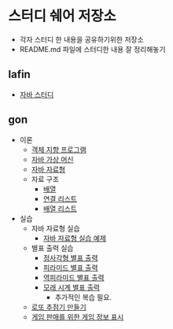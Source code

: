 # 스터디 쉐어 저장소
- 각자 스터디 한 내용을 공유하기위한 저장소
- README.md 파일에 스터디한 내용 잘 정리해놓기

## lafin
- [자바 스터디](./java_study/lafin/README.md)
## gon
- 이론
  - [객체 지향 프로그램](./java_study/gone/studyFile/OOP(Object_Oriented_Programming).md)
  - [자바 가상 머신](./java_study/gone/studyFile/JVM.md)
  - [자바 자료형](./java_study/gone/studyFile/javaType.md)
  - 자료 구조
    - [배열](./java_study/gone/studyFile/dataStructure/Array.md)
    - [연결 리스트](./java_study/gone/studyFile/dataStructure/linkedList.md)
    - [배열 리스트](./java_study/gone/studyFile/dataStructure/ArrayList.md)
- 실습
  - 자바 자료형 실습
    - [자바 자료형 실습 예제](./java_study/gone/Exam01.java)
  - 별표 출력 실습
    - [정사각형 별표 출력](./java_study/gone/startExam/starPrint.java)
    - [피라미드 별표 출력](./java_study/gone/startExam/PiramidPrint.java)
    - [역피라미드 별표 출력](./java_study/gone/startExam/ReversePiramidPrint.java)
    - [모래 시계 별표 출력](./java_study/gone/startExam/sandglass.java)
      - 추가적인 복습 필요.
  - [로또 추점기 만들기](./java_study/gone/lottery_wheel.java)
  - [게임 판매를 위한 게임 정보 표시](./)
